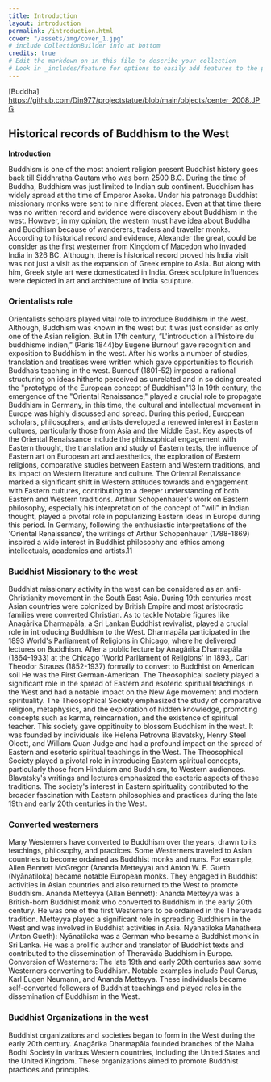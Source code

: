 ```yaml
---
title: Introduction
layout: introduction
permalink: /introduction.html
cover: "/assets/img/cover_1.jpg"
# include CollectionBuilder info at bottom
credits: true
# Edit the markdown on in this file to describe your collection
# Look in _includes/feature for options to easily add features to the page
---
```

[Buddha] https://github.com/Din977/projectstatue/blob/main/objects/center_2008.JPG
## Historical records of Buddhism to the West

**Introduction**

<p>Buddhism is one of the most ancient religion present Buddhist history goes back till Siddhratha Gautam who was born 2500 B.C. During the time of Buddha, Buddhism was just limited to Indian sub continent. Buddhism has widely spread at the time of Emperor Asoka. Under his patronage Buddhist missionary monks were sent to nine different places.  Even at that time there was no written record and evidence were discovery about Buddhism in the west. However, in my opinion, the western must have idea about Buddha and Buddhism because of wanderers, traders and traveller monks. 
According to historical record and evidence, Alexander the great, could be consider as the first westerner from Kingdom of Macedon who invaded India in 326 BC. Although, there is historical record proved his India visit was not just a visit as the expansion of Greek empire to Asia. But along with him, Greek style art were domesticated in India.  Greek sculpture influences were depicted in art and architecture of India sculpture. 

### Orientalists role 

Orientalists scholars played vital role to introduce Buddhism in the west. Although, Buddhism was known in the west but it was just consider as only one of the Asian religion. But in 17th century, “L'introduction à l'histoire du buddhisme indien,” (Paris 1844)by Eugene Burnouf gave recognition and exposition to  Buddhism in the west. After his works a number of studies, translation and treatises were written which gave opportunities to flourish Buddha’s teaching in the west.  Burnouf (1801-52) imposed a rational structuring on ideas hitherto perceived as unrelated and in so doing created the "prototype of the European concept of Buddhism"13
In 19th century, the emergence of the "Oriental Renaissance," played a crucial role to propagate Buddhism in Germany, in this time, the cultural and intellectual movement in Europe was highly discussed and spread. During this period, European scholars, philosophers, and artists developed a renewed interest in Eastern cultures, particularly those from Asia and the Middle East. Key aspects of the Oriental Renaissance include the philosophical engagement with Eastern thought, the translation and study of Eastern texts, the influence of Eastern art on European art and aesthetics, the exploration of Eastern religions, comparative studies between Eastern and Western traditions, and its impact on Western literature and culture. The Oriental Renaissance marked a significant shift in Western attitudes towards and engagement with Eastern cultures, contributing to a deeper understanding of both Eastern and Western traditions. Arthur Schopenhauer's work on Eastern philosophy, especially his interpretation of the concept of "will" in Indian thought, played a pivotal role in popularizing Eastern ideas in Europe during this period. In Germany, following the enthusiastic interpretations of the 'Oriental Renaissance', the writings of Arthur Schopenhauer (1788-1869) inspired a wide interest in Buddhist philosophy and ethics among intellectuals, academics and artists.11

### Buddhist Missionary to the west

Buddhist missionary activity in the west can be considered as an anti-Christianity movement in the South East Asia. During 19th centuries most Asian countries were colonized by British Empire and most aristocratic families were converted Christian. As to tackle Notable figures like Anagārika Dharmapāla, a Sri Lankan Buddhist revivalist, played a crucial role in introducing Buddhism to the West. Dharmapāla participated in the 1893 World's Parliament of Religions in Chicago, where he delivered lectures on Buddhism. After a public lecture by Anagârika Dharmapâla (1864-1933) at the Chicago 'World Parliament of Religions' in 1893,. Carl Theodor Strauss (1852-1937) formally to convert to Buddhist on American soil He was the First German-American.
The Theosophical society played a significant role in the spread of Eastern and esoteric spiritual teachings in the West and had a notable impact on the New Age movement and modern spirituality. The Theosophical Society emphasized the study of comparative religion, metaphysics, and the exploration of hidden knowledge, promoting concepts such as karma, reincarnation, and the existence of spiritual teacher. This society gave oppitinuity to blossom Buddhism in the west. It was founded by individuals like Helena Petrovna Blavatsky, Henry Steel Olcott, and William Quan Judge and had a profound impact on the spread of Eastern and esoteric spiritual teachings in the West. The Theosophical Society played a pivotal role in introducing Eastern spiritual concepts, particularly those from Hinduism and Buddhism, to Western audiences. Blavatsky's writings and lectures emphasized the esoteric aspects of these traditions. The society's interest in Eastern spirituality contributed to the broader fascination with Eastern philosophies and practices during the late 19th and early 20th centuries in the West.

### Converted westerners

Many Westerners have converted to Buddhism over the years, drawn to its teachings, philosophy, and practices. Some Westerners traveled to Asian countries to become ordained as Buddhist monks and nuns. For example, Allen Bennett McGregor (Ananda Metteyya) and Anton W. F. Gueth (Nyānatiloka) became notable European monks. They engaged in Buddhist activities in Asian countries and also returned to the West to promote Buddhism. Ananda Metteyya (Allan Bennett): Ananda Metteyya was a British-born Buddhist monk who converted to Buddhism in the early 20th century. He was one of the first Westerners to be ordained in the Theravāda tradition. Metteyya played a significant role in spreading Buddhism in the West and was involved in Buddhist activities in Asia. Nyānatiloka Mahāthera (Anton Gueth): Nyānatiloka was a German who became a Buddhist monk in Sri Lanka. He was a prolific author and translator of Buddhist texts and contributed to the dissemination of Theravāda Buddhism in Europe. Conversion of Westerners: The late 19th and early 20th centuries saw some Westerners converting to Buddhism. Notable examples include Paul Carus, Karl Eugen Neumann, and Ananda Metteyya. These individuals became self-converted followers of Buddhist teachings and played roles in the dissemination of Buddhism in the West.

### Buddhist Organizations in the west

 Buddhist organizations and societies began to form in the West during the early 20th century. Anagārika Dharmapāla founded branches of the Maha Bodhi Society in various Western countries, including the United States and the United Kingdom. These organizations aimed to promote Buddhist practices and principles. 
